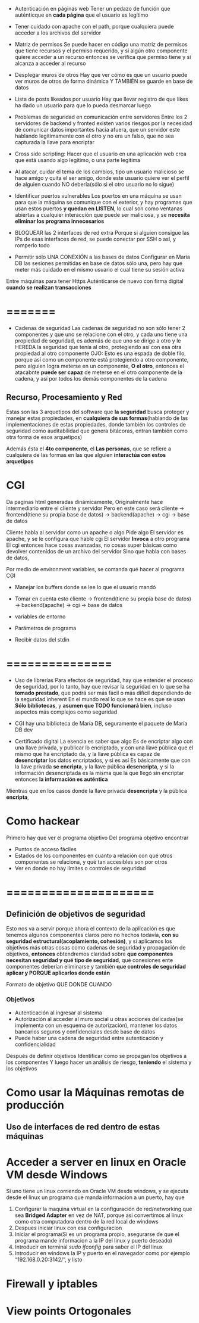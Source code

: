 
- Autenticación en páginas web
Tener un pedazo de función que auténticque en **cada página** que el usuario es legítimo

- Tener cuidado con apache con el path, porque cualquiera puede acceder a los archivos del servidor

- Matriz de permisos
Se puede hacer en código una matriz de permisos que tiene recursos y el permiso requerido, y si algún otro componente quiere acceder a un recurso entonces se verifica que permiso tiene y si alcanza a acceder al recurso

- Desplegar muros de otros
Hay que ver cómo es que un usuario puede ver muros de otros de forma dinámica Y TAMBIÉN se guarde en base de datos

- Lista de posts likeados por usuario
Hay que llevar registro de que likes ha dado un usuario para que lo pueda desmarcar luego
- Problemas de seguridad en comunicación entre servidores
Entre los 2 servidores de backend y fronted existen varios riesgos por la necesidad de comunicar datos importantes hacia afuera, que un servidor este hablando legítimamente con el otro y no era un falso, que no sea capturada la llave para encriptar
- Cross side scripting: Hacer que el usuario en una aplicación web crea que está usando algo legítimo, o una parte legitima
- Al atacar, cuidar el tema de los cambios, tipo un usuario malicioso se hace amigo y quita el ser amigo, donde este usuario quiere ver el perfil de alguien cuando NO debería(sólo si el otro usuario no lo sigue)

- Identificar puertos vulnerables
Los puertos en una máquina se usan para que la máquina se comunique con el exterior, y hay programas que usan estos puertos **y quedan en LISTEN**, lo cual son como ventanas abiertas a cualquier interacción que puede ser maliciosa, y se **necesita eliminar los programa innecesarios**

- BLOQUEAR las 2 interfaces de red extra
Porque si alguien consigue las IPs de esas interfaces de red, se puede conectar por SSH o así, y romperlo todo

- Permitir sólo UNA CONEXIÓN a las bases de datos
Configurar en María DB las sesiones permitidas en base de datos sólo una, pero hay que meter más cuidado en el mismo usuario el cual tiene su sesión activa

Entre máquinas para tener Https
Auténticarse de nuevo con firma digital **cuando se realizan transacciones**

# =======

- Cadenas de seguridad
Las cadenas de seguridad no son sólo tener 2 componentes y que uno se relacione con el otro, y cada uno tiene una propiedad de seguridad, es además de que uno se dirige a otro y le HEREDA la seguridad que tenía al otro, protegiendo así con esa otra propiedad al otro componente
OJO: Esto es una espada de doble filo, porque así como un componente está protegiendo a otro componente, pero alguien logra meterse en un componente, **O el otro**, entonces el atacabnte **puede ser capaz** de meterse en el otro componente de la cadena, y así por todos los demás componentes de la cadena

## **Recurso, Procesamiento y Red**
Estas son las 3 arquetipos del software que **la seguridad** busca proteger y manejar estas propiedades, en **cualquiera de sus formas**(hablando de las implementaciones de estas propiedades, donde también los controles de seguridad como auditabilidad que genera bitácoras, entran también como otra forma de esos arquetipos)

Además ésta el **4to componente**, el **Las personas**, que se refiere a cualquiera de las formas en las que alguien **interactúa con estos arquetipos**

# CGI
Da paginas html generadas dinámicamente, 
Originalmente hace intermediario entre el cliente y servidor
Pero en este caso será cliente -> frontend(tiene su propia base de datos) -> backend(apache) -> cgi -> base de datos

Cliente habla al servidor como un apache o algo
Pide algo
El servidor es apache, y se le configura que hable cgi
El servidor **Invoca** a otro programa
El cgi entonces hace cosas avanzadas, no cosas super básicas como devolver contenidos de un archivo del servidor
Sino que habla con bases de datos, 


Por medio de environment variables, se comanda qué hacer al programa CGI

- Manejar los buffers donde se lee lo que el usuario mandó
- Tomar en cuenta esto cliente -> frontend(tiene su propia base de datos) -> backend(apache) -> cgi -> base de datos


- variables de entorno
- Parámetros de programa
- Recibir datos del stdin

# ===============

* Uso de librerías
Para efectos de seguridad, hay que entender el proceso de seguridad, por lo tanto, hay que revisar la seguridad en lo que se ha **tomado prestado**, que podrá ser más fácil o más difícil dependiendo de la seguridad inherent
En el mundo real lo que se hace es que se usan **Sólo bibliotecas**, y **asumen que TODO funcionará bien**, incluso aspectos más complejos como seguridad

- CGI hay una biblioteca de María DB, seguramente el paquete de María DB dev

- Certificado digital
La esencia es saber que algo
Es de encriptar algo con una llave privada, y publicar lo encriptado, y con una llave pública que el mismo que ha encriptado da, y la llave pública es capaz de **desencriptar** los datos encriptados, y si es así 
Es básicamente que con la llave privada **se encripta**, y la llave pública **desencripta**, y si la información desencriptada es la misma que la que llegó sin encriptar entonces **la información es auténtica**

Mientras que en los casos donde la llave privada **desencripta** y la pública **encripta**, 

# Como hackear
Primero hay que ver el programa objetivo
Del programa objetivo encontrar
- Puntos de acceso fáciles
- Estados de los componentes en cuanto a relación con qué otros componentes se relaciona, y qué tan accesibles son por otros
- Ver en donde no hay límites o controles de seguridad

# =====================  

## Definición de objetivos de seguridad
Esto nos va a servir porque ahora el contexto de la aplicación es que tenemos algunos componentes claros pero no hechos todavía, **con su seguridad estructural(acoplamiento, cohesión)**, y si aplicamos los objetivos más otras cosas como cadenas de seguridad y propagación de objetivos, **entonces** obtendremos claridad sobre **que componentes necesitan seguridad y qué tipo de seguridad**, qué conexiones ente componentes deberían eliminarse y también **que controles de seguridad aplicar y PORQUE aplicarlos donde están**

Formato de objetivo
QUE
DONDE
CUANDO

### Objetivos
- Autenticación al ingresar al sistema
- Autorización al acceder al muro social u otras acciones delicadas(se implementa con un esquema de autorización), mantener los datos bancarios seguros y confidenciales desde base de datos
- 	Puede haber una cadena de seguridad entre autenticación y confidencialidad

Después de definir objetivos
Identificar como se propagan los objetivos a los componentes
Y luego hacer un análisis de riesgo, **teniendo** el sistema y los objetivos

# Como usar la Máquinas remotas de producción


## Uso de interfaces de red dentro de estas máquinas

# Acceder a server en linux en Oracle VM desde Windows
Si uno tiene un linux corriendo en Oracle VM desde windows, y se ejecuta desde el linux un programa que manda informacion a un puerto, hay que
1. Configurar la maquina virtual en la configuración de red/networking que sea **Bridged Adapter** en vez de NAT, porque asi convertimos al linux como otra computadora dentro de la red local de windows
2. Despues iniciar linux con esa configuracion
3. Iniciar el programa(Si es un programa propio, asegurarse de que el programa mande informacion a la IP del linux y puerto deseado)
4. Introducir en terminal *sudo ifconfig* para saber el IP del linux
5. Introducir en windows la IP y puerto en el navegador como por ejemplo “192.168.0.20:3142/”, y listo




# Firewall y iptables







# View points Ortogonales
